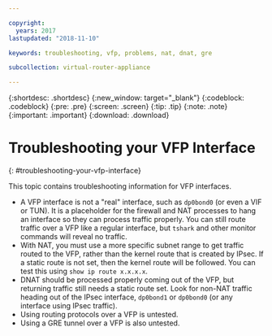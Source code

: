 ```yaml
---

copyright:
  years: 2017
lastupdated: "2018-11-10"

keywords: troubleshooting, vfp, problems, nat, dnat, gre

subcollection: virtual-router-appliance

---
```


{:shortdesc: .shortdesc}
{:new_window: target="_blank"}
{:codeblock: .codeblock}
{:pre: .pre}
{:screen: .screen}
{:tip: .tip}
{:note: .note}
{:important: .important}
{:download: .download}

# Troubleshooting your VFP Interface
{: #troubleshooting-your-vfp-interface}

This topic contains troubleshooting information for VFP interfaces.

* A VFP interface is not a "real" interface, such as `dp0bond0` (or even a VIF or TUN). It is a placeholder for the firewall and NAT processes to hang an interface so they can process traffic properly. You can still route traffic over a VFP like a regular interface, but `tshark` and other monitor commands will reveal no traffic.
* With NAT, you must use a more specific subnet range to get traffic routed to the VFP, rather than the kernel route that is created by IPsec. If a static route is not set, then the kernel route will be followed. You can test this using `show ip route x.x.x.x`.
* DNAT should be processed properly coming out of the VFP, but returning traffic still needs a static route set. Look for non-NAT traffic heading out of the IPsec interface, `dp0bond1` or `dp0bond0` (or any interface using IPsec traffic).
* Using routing protocols over a VFP is untested.
* Using a GRE tunnel over a VFP is also untested.
